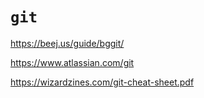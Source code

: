 # `git`

https://beej.us/guide/bggit/

https://www.atlassian.com/git

https://wizardzines.com/git-cheat-sheet.pdf

